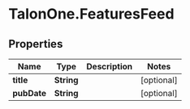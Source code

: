 # TalonOne.FeaturesFeed

## Properties

Name | Type | Description | Notes
------------ | ------------- | ------------- | -------------
**title** | **String** |  | [optional] 
**pubDate** | **String** |  | [optional] 


